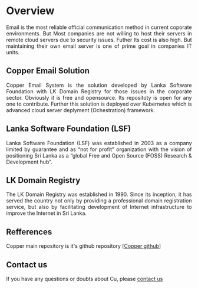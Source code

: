 # Overview
<p align="justify">
Email is the most reliable official communication method in current coporate
environments. But Most companies are not willing to host their servers in remote cloud servers due to security issues. Futher Its cost is also high. But maintaining their own email server is one of prime goal in companies IT units.
</p>

## Copper Email Solution
<p align="justify">
Copper Email System is the solution developed by Lanka Software Foundation with LK Domain Registry for those issues in the corporate sector. Obviously it is free and opensource. Its repositoty is open for any one to contribute. Further this solution is deployed over Kubernetes which is advanced cloud server deplyment (Ochestration) framework.
</p>

## Lanka Software Foundation (LSF)
<p align="justify">
Lanka Software Foundation (LSF) was established in 2003 as a company limited by guarantee and as “not for profit” organization with the vision of positioning Sri Lanka as a “global Free and Open Source (FOSS) Research & Development hub”.
</p>

## LK Domain Registry
<p align="justify">
The LK Domain Registry was established in 1990. Since its inception, it has served the country not only by providing a professional domain registration service, but also by facilitating development of Internet infrastructure to improve the Internet in Sri Lanka.
</p>


## Refferences

Copper main repository is it's github repository [[Copper github](https://github.com/LSFLK/Copper)]
  

<!-- Prometheus container pull and run: 
    sudo docker pull prom/prometheus
    docker run -p 9090:9090 prom/prometheus

Grafana pull and run
    docker pull grafana/grafana
    docker run -d --name=grafana -p 3000:3000 grafana/grafana -->


## Contact us
    
If you have any questions or doubts about Cu, please [contact us](mailto:copper@opensource.lk)